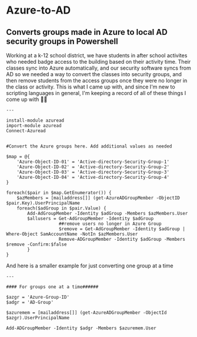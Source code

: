 # Azure-to-AD

## Converts groups made in Azure to local AD security groups in Powershell



Working at a k-12 school district, we have students in after school activites who needed badge access to the building based on their activity time. Their classes sync into Azure automatically, and our security software syncs from AD so we needed a way to convert the classes into security groups, and then remove students from the access groups once they were no longer in the class or activity. This is what I came up with, and since I'm new to scripting languages in general, I'm keeping a record of all of these things I come up with 🤷‍♀️

```
---

install-module azuread
import-module azuread
Connect-Azuread


#Convert the Azure groups here. Add additional values as needed

$map = @{
    'Azure-Object-ID-01' = 'Active-directory-Security-Group-1' 
    'Azure-Object-ID-02' = 'Active-directory-Security-Group-2' 
    'Azure-Object-ID-03' = 'Active-directory-Security-Group-3'  
    'Azure-Object-ID-04' = 'Active-directory-Security-Group-4'  
}

foreach($pair in $map.GetEnumerator()) {
    $azMembers = [mailaddress[]] (get-AzureADGroupMember -ObjectID $pair.Key).UserPrincipalName
    foreach($adGroup in $pair.Value) {
        Add-AdGroupMember -Identity $adGroup -Members $azMembers.User 
        $allusers = Get-AdGroupMember -Identity $adGroup
                    ##remove users no longer in Azure Group
                    $remove = Get-AdGroupMember -Identity $adGroup | Where-Object SamAccountName -NotIn $azMembers.User 
                    Remove-ADGroupMember -Identity $adGroup -Members $remove -Confirm:$false 
        } 
}
```

And here is a smaller example for just converting one group at a time 

```
---

#### For groups one at a time######

$azgr = 'Azure-Group-ID'
$adgr = 'AD-Group'

$azuremem = [mailaddress[]] (get-AzureADGroupMember -ObjectId $azgr).UserPrincipalName

Add-ADGroupMember -Identity $adgr -Members $azuremem.User

